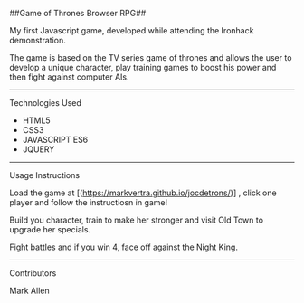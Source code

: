 ##Game of Thrones Browser RPG##

My first Javascript game, developed while attending the Ironhack demonstration. 

The game is based on the TV series game of thrones and allows the user to develop a unique character, play training games to boost his power and then fight against computer AIs.

---

Technologies Used

* HTML5
* CSS3
* JAVASCRIPT ES6
* JQUERY

---

Usage Instructions 

Load the game at [(https://markvertra.github.io/jocdetrons/)] , click one player and follow the instructiosn in game!

Build you character, train to make her stronger and visit Old Town to upgrade her specials. 

Fight battles and if you win 4, face off against the Night King.

---

Contributors 

Mark Allen
